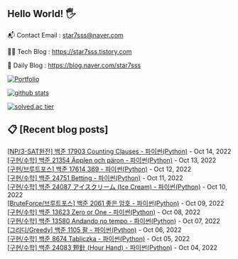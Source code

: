 ## Hello World! 🖐

📬 Contact Email : star7sss@naver.com

👨‍💻 Tech Blog : https://star7sss.tistory.com

🤪 Daily Blog : https://blog.naver.com/star7sss

[![Portfolio](https://img.shields.io/badge/Portfolio-%23000000.svg?style=for-the-badge&logo=firefox&logoColor=#FF7139)](https://fern-way-13f.notion.site/Jang-Thang-3b7b327981a2456c8ee5952eadb848b9)

[![github stats](https://github-readme-stats.vercel.app/api?username=jangThang&show_icons=true&hide_border=False)](https://star7sss.tistory.com)

[![solved.ac tier](http://mazassumnida.wtf/api/v2/generate_badge?boj=star7sss)](https://solved.ac/star7sss)

## 📋 [Recent blog posts]
[[NP/3-SAT완전] 백준 17903 Counting Clauses - 파이썬(Python)](https://star7sss.tistory.com/523) - Oct 14, 2022<br>
[[구현/수학] 백준 21354 Äpplen och päron - 파이썬(Python)](https://star7sss.tistory.com/522) - Oct 13, 2022<br>
[[구현/브루트포스] 백준 17614 369 - 파이썬(Python)](https://star7sss.tistory.com/575) - Oct 12, 2022<br>
[[구현/수학] 백준 24751 Betting - 파이썬(Python)](https://star7sss.tistory.com/521) - Oct 11, 2022<br>
[[구현/수학] 백준 24087 アイスクリーム (Ice Cream) - 파이썬(Python)](https://star7sss.tistory.com/520) - Oct 10, 2022<br>
[[BruteForce/브루트포스] 백준 2061 좋은 암호 - 파이썬(Python)](https://star7sss.tistory.com/571) - Oct 09, 2022<br>
[[구현/수학] 백준 13623 Zero or One - 파이썬(Python)](https://star7sss.tistory.com/519) - Oct 08, 2022<br>
[[구현/수학] 백준 13580 Andando no tempo - 파이썬(Python)](https://star7sss.tistory.com/518) - Oct 07, 2022<br>
[[그리디/Greedy] 백준 1105 팔 - 파이썬(Python)](https://star7sss.tistory.com/569) - Oct 06, 2022<br>
[[구현/수학] 백준 8674 Tabliczka - 파이썬(Python)](https://star7sss.tistory.com/517) - Oct 05, 2022<br>
[[구현/수학] 백준 24083 短針 (Hour Hand) - 파이썬(Python)](https://star7sss.tistory.com/511) - Oct 04, 2022<br>
